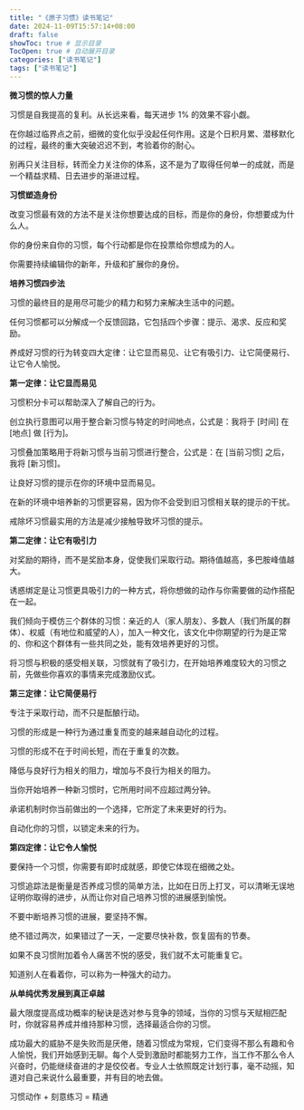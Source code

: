 ```yaml
---
title: "《原子习惯》读书笔记"
date: 2024-11-09T15:57:14+08:00
draft: false
showToc: true # 显示目录
TocOpen: true # 自动展开目录
categories: ["读书笔记"]
tags: ["读书笔记"]
---
```


**微习惯的惊人力量**

习惯是自我提高的复利。从长远来看，每天进步 1% 的效果不容小觑。

在你越过临界点之前，细微的变化似乎没起任何作用。这是个日积月累、潜移默化的过程，最终的重大突破迟迟不到，考验着你的耐心。

别再只关注目标，转而全力关注你的体系，这不是为了取得任何单一的成就，而是一个精益求精、日去进步的渐进过程。

**习惯塑造身份**

改变习惯最有效的方法不是关注你想要达成的目标，而是你的身份，你想要成为什么人。

你的身份来自你的习惯，每个行动都是你在投票给你想成为的人。

你需要持续编辑你的新年，升级和扩展你的身份。

**培养习惯四步法**

习惯的最终目的是用尽可能少的精力和努力来解决生活中的问题。

任何习惯都可以分解成一个反馈回路，它包括四个步骤：提示、渴求、反应和奖励。

养成好习惯的行为转变四大定律：让它显而易见、让它有吸引力、让它简便易行、让它令人愉悦。

**第一定律：让它显而易见**

习惯积分卡可以帮助深入了解自己的行为。

创立执行意图可以用于整合新习惯与特定的时间地点，公式是：我将于 [时间] 在 [地点] 做 [行为]。

习惯叠加策略用于将新习惯与当前习惯进行整合，公式是：在 [当前习惯] 之后，我将 [新习惯]。

让良好习惯的提示在你的环境中显而易见。

在新的环境中培养新的习惯更容易，因为你不会受到旧习惯相关联的提示的干扰。

戒除坏习惯最实用的方法是减少接触导致坏习惯的提示。

**第二定律：让它有吸引力**

对奖励的期待，而不是奖励本身，促使我们采取行动。期待值越高，多巴胺峰值越大。

诱惑绑定是让习惯更具吸引力的一种方式，将你想做的动作与你需要做的动作搭配在一起。

我们倾向于模仿三个群体的习惯：亲近的人（家人朋友）、多数人（我们所属的群体）、权威（有地位和威望的人），加入一种文化，该文化中你期望的行为是正常的、你和这个群体有一些共同之处，能有效培养更好的习惯。

将习惯与积极的感受相关联，习惯就有了吸引力，在开始培养难度较大的习惯之前，先做些你喜欢的事情来完成激励仪式。

**第三定律：让它简便易行**

专注于采取行动，而不只是酝酿行动。

习惯的形成是一种行为通过重复而变的越来越自动化的过程。

习惯的形成不在于时间长短，而在于重复的次数。

降低与良好行为相关的阻力，增加与不良行为相关的阻力。

当你开始培养一种新习惯时，它所用时间不应超过两分钟。

承诺机制时你当前做出的一个选择，它所定了未来更好的行为。

自动化你的习惯，以锁定未来的行为。

**第四定律：让它令人愉悦**

要保持一个习惯，你需要有即时成就感，即使它体现在细微之处。

习惯追踪法是衡量是否养成习惯的简单方法，比如在日历上打叉，可以清晰无误地证明你取得的进步，从而让你对自己培养习惯的进展感到愉悦。

不要中断培养习惯的进展，要坚持不懈。

绝不错过两次，如果错过了一天，一定要尽快补救，恢复固有的节奏。

如果不良习惯附加着令人痛苦不悦的感受，我们就不太可能重复它。

知道别人在看着你，可以称为一种强大的动力。

**从单纯优秀发展到真正卓越**

最大限度提高成功概率的秘诀是选对参与竞争的领域，当你的习惯与天赋相匹配时，你就容易养成并维持那种习惯，选择最适合你的习惯。

成功最大的威胁不是失败而是厌倦，随着习惯成为常规，它们变得不那么有趣和令人愉悦，我们开始感到无聊。每个人受到激励时都能努力工作，当工作不那么令人兴奋时，仍能继续奋进的才是佼佼者。专业人士依照既定计划行事，毫不动摇，知道对自己来说什么最重要，并有目的地去做。

习惯动作 + 刻意练习 = 精通

